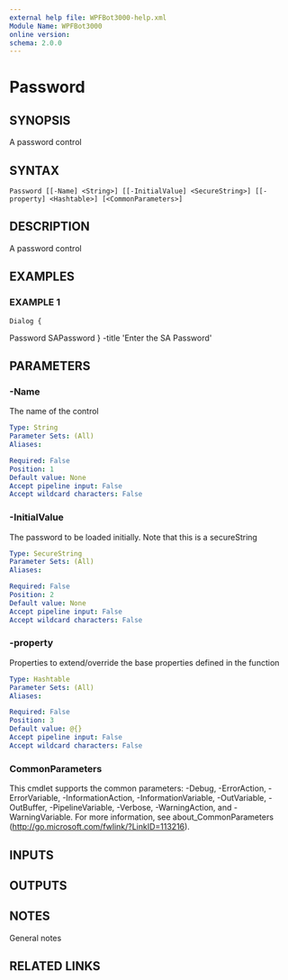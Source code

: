 ```yaml
---
external help file: WPFBot3000-help.xml
Module Name: WPFBot3000
online version:
schema: 2.0.0
---
```


# Password

## SYNOPSIS
A password control

## SYNTAX

```
Password [[-Name] <String>] [[-InitialValue] <SecureString>] [[-property] <Hashtable>] [<CommonParameters>]
```

## DESCRIPTION
A password control

## EXAMPLES

### EXAMPLE 1
```
Dialog {
```

Password SAPassword
} -title 'Enter the SA Password'

## PARAMETERS

### -Name
The name of the control

```yaml
Type: String
Parameter Sets: (All)
Aliases:

Required: False
Position: 1
Default value: None
Accept pipeline input: False
Accept wildcard characters: False
```

### -InitialValue
The password to be loaded initially.
Note that this is a secureString

```yaml
Type: SecureString
Parameter Sets: (All)
Aliases:

Required: False
Position: 2
Default value: None
Accept pipeline input: False
Accept wildcard characters: False
```

### -property
Properties to extend/override the base properties defined in the function

```yaml
Type: Hashtable
Parameter Sets: (All)
Aliases:

Required: False
Position: 3
Default value: @{}
Accept pipeline input: False
Accept wildcard characters: False
```

### CommonParameters
This cmdlet supports the common parameters: -Debug, -ErrorAction, -ErrorVariable, -InformationAction, -InformationVariable, -OutVariable, -OutBuffer, -PipelineVariable, -Verbose, -WarningAction, and -WarningVariable.
For more information, see about_CommonParameters (http://go.microsoft.com/fwlink/?LinkID=113216).

## INPUTS

## OUTPUTS

## NOTES
General notes

## RELATED LINKS
